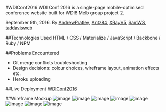 #WDIConf2016
WDI Conf 2016 is a single-page mobile-optimised conference website built for WDI8 Melb group project 2.

September 9th, 2016. By [AndrewPratley](https://github.com/AndrewPratley), [Antz84](https://github.com/antz84), [XRayV5](https://github.com/XRayV5), [SamWS](https://github.com/SamWS), [taddavisweb](https://github.com/taddavisweb)

##Technologies Used
HTML / CSS / Materialize / JavaScript / Backbone / Ruby / NPM

##Problems Encountered
- Git merge conflicts troubleshooting
- Design decisions: colour choices, wireframe layout, animation effects etc.
- Heroku uploading

##Live Deployment
[WDIConf2016](http://www.herokuapp.com/wdi8melbconf2016)

##Wireframe Mockup
![image](https://s6.postimg.org/5krvcble9/1.jpg)
![image](https://s6.postimg.org/4hcce3q4x/2.jpg)
![image](https://s6.postimg.org/ktme3u4gh/3.jpg)
![image](https://s6.postimg.org/ybtag4glt/4.jpg)
![image](https://s6.postimg.org/cqo7sijv5/5.jpg)
![image](https://s6.postimg.org/jij893y8h/a.jpg)
![image](https://s6.postimg.org/qn11i55ht/b.jpg)
![image](https://s6.postimg.org/adavf8utt/c.jpg)
